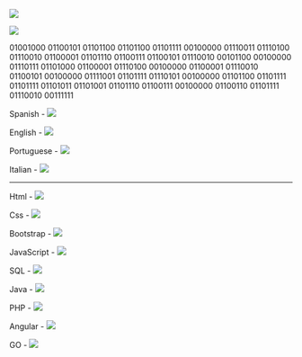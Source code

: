 ![](https://img.shields.io/badge/Welcome%20to%20my%20profile-Prodi%20The%20Cat%230001-red)

![](https://komarev.com/ghpvc/?username=LittleNoqz&color=red&style=flat-square)

01001000 01100101 01101100 01101100 01101111 00100000 01110011 01110100 01110010 01100001 01101110 01100111 01100101 01110010 00101100 00100000 01110111 01101000 01100001 01110100 00100000 01100001 01110010 01100101 00100000 01111001 01101111 01110101 00100000 01101100 01101111 01101111 01101011 01101001 01101110 01100111 00100000 01100110 01101111 01110010 00111111




Spanish - ![](https://progress-bar.dev/100/)

English - ![](https://progress-bar.dev/100/)

Portuguese - ![](https://progress-bar.dev/50/)

Italian - ![](https://progress-bar.dev/20/)

-----------------------------

Html - ![](https://progress-bar.dev/100/)

Css - ![](https://progress-bar.dev/100/)

Bootstrap - ![](https://progress-bar.dev/100/)

JavaScript - ![](https://progress-bar.dev/100/)

SQL - ![](https://progress-bar.dev/100/)

Java - ![](https://progress-bar.dev/100/)

PHP - ![](https://progress-bar.dev/70/)

Angular - ![](https://progress-bar.dev/70/)

GO - ![](https://progress-bar.dev/60/)




